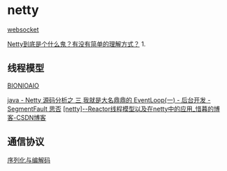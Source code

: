 # netty

[websocket](websocket.md)

[Netty到底是个什么鬼？有没有简单的理解方式？](https://mp.weixin.qq.com/s?__biz=MzIzMzgxOTQ5NA==&mid=2247488064&idx=1&sn=b0222a1dbd88a5fc1d1c7f609a2e69b3)
1. 

## 线程模型
[BIONIOAIO](BIONIOAIO.md#IO%20线程模型)

[java - Netty 源码分析之 三 我就是大名鼎鼎的 EventLoop(一) - 后台开发 - SegmentFault 思否](https://segmentfault.com/a/1190000007403873)
[[netty]--Reactor线程模型以及在netty中的应用\_惜暮的博客-CSDN博客](https://blog.csdn.net/u010853261/article/details/55805216)

## 通信协议
[序列化与编解码](序列化与编解码.md)


